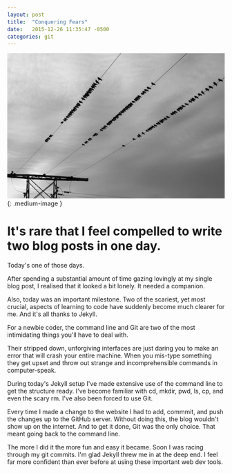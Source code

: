 ```yaml
---
layout: post
title:  "Conquering Fears"
date:   2015-12-26 11:35:47 -0500
categories: git 
---
```


![Birds on wire](/images/birds.jpg){: .medium-image }

# It's rare that I feel compelled to write two blog posts in one day. 

Today's one of those days. 

After spending a substantial amount of time gazing lovingly at my single blog post, I realised that it looked a bit lonely. It needed a companion. 

Also, today was an important milestone. Two of the scariest, yet most crucial, aspects of learning to code have suddenly become much clearer for me. And it's all thanks to Jekyll.

For a newbie coder, the command line and Git are two of the most intimidating things you'll have to deal with. 

Their stripped down, unforgiving interfaces are just daring you to make an error that will crash your entire machine. When you mis-type something they get upset and throw out strange and incomprehensible commands in computer-speak. 

During today's Jekyll setup I've made extensive use of the command line to get the structure ready. I've become familiar with cd, mkdir, pwd, ls, cp, and even the scary rm. I've also been forced to use Git. 

Every time I made a change to the website I had to add, commmit, and push the changes up to the GitHub server. Without doing this, the blog wouldn't show up on the internet. And to get it done, Git was the only choice. That meant going back to the command line. 

The more I did it the more fun and easy it became. Soon I was racing through my git commits. I'm glad Jekyll threw me in at the deep end. I feel far more confident than ever before at using these important web dev tools. 